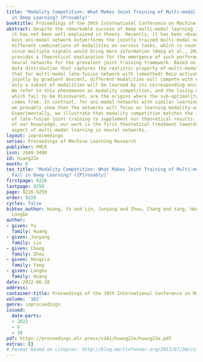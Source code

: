 ```yaml
---
title: 'Modality Competition: What Makes Joint Training of Multi-modal Network Fail
  in Deep Learning? (Provably)'
booktitle: Proceedings of the 39th International Conference on Machine Learning
abstract: Despite the remarkable success of deep multi-modal learning in practice,
  it has not been well-explained in theory. Recently, it has been observed that the
  best uni-modal network outperforms the jointly trained multi-modal network across
  different combinations of modalities on various tasks, which is counter-intuitive
  since multiple signals would bring more information (Wang et al., 2020). This work
  provides a theoretical explanation for the emergence of such performance gap in
  neural networks for the prevalent joint training framework. Based on a simplified
  data distribution that captures the realistic property of multi-modal data, we prove
  that for multi-modal late-fusion network with (smoothed) ReLU activation trained
  jointly by gradient descent, different modalities will compete with each other and
  only a subset of modalities will be learned by its corresponding encoder networks.
  We refer to this phenomenon as modality competition, and the losing modalities,
  which fail to be discovered, are the origins where the sub-optimality of joint training
  comes from. In contrast, for uni-modal networks with similar learning settings,
  we provably show that the networks will focus on learning modality-associated features.
  Experimentally, we illustrate that modality competition matches the intrinsic behavior
  of late-fusion joint training to supplement our theoretical results. To the best
  of our knowledge, our work is the first theoretical treatment towards the degenerating
  aspect of multi-modal learning in neural networks.
layout: inproceedings
series: Proceedings of Machine Learning Research
publisher: PMLR
issn: 2640-3498
id: huang22e
month: 0
tex_title: 'Modality Competition: What Makes Joint Training of Multi-modal Network
  Fail in Deep Learning? ({P}rovably)'
firstpage: 9226
lastpage: 9259
page: 9226-9259
order: 9226
cycles: false
bibtex_author: Huang, Yu and Lin, Junyang and Zhou, Chang and Yang, Hongxia and Huang,
  Longbo
author:
- given: Yu
  family: Huang
- given: Junyang
  family: Lin
- given: Chang
  family: Zhou
- given: Hongxia
  family: Yang
- given: Longbo
  family: Huang
date: 2022-06-28
address:
container-title: Proceedings of the 39th International Conference on Machine Learning
volume: '162'
genre: inproceedings
issued:
  date-parts:
  - 2022
  - 6
  - 28
pdf: https://proceedings.mlr.press/v162/huang22e/huang22e.pdf
extras: []
# Format based on citeproc: http://blog.martinfenner.org/2013/07/30/citeproc-yaml-for-bibliographies/
---
```

